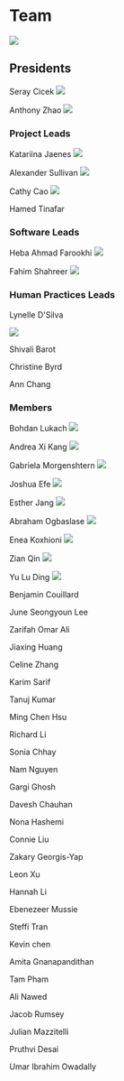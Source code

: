 # Team

![](http://2016.igem.org/wiki/images/f/f4/T--Toronto--2016_team.jpg)

## Presidents

Seray Cicek
![](http://2016.igem.org/wiki/images/1/1e/T--Toronto--2016_seray-cicek.jpg)

Anthony Zhao
![](http://2016.igem.org/wiki/images/6/61/T--Toronto--2016_anthony-zhao.jpg)


### Project Leads

Katariina Jaenes
![](http://2016.igem.org/wiki/images/f/f3/T--Toronto--2016_katariina-jaenes.jpg)

Alexander Sullivan
![](http://2016.igem.org/wiki/images/f/f0/T--Toronto--2016_alexander-sullivan.jpg)

Cathy Cao
![]( http://2016.igem.org/wiki/images/e/e8/T--Toronto--2016_quynh-cao.jpg)

Hamed Tinafar

### Software Leads

Heba Ahmad Farookhi
![](http://2016.igem.org/wiki/images/3/39/T--Toronto--2016_heba-farookhi.jpg)


Fahim Shahreer
![](http://2016.igem.org/wiki/images/2/27/T--Toronto--2016_fahim-shahreer.jpg)


### Human Practices Leads

Lynelle D'Silva

![](http://2016.igem.org/wiki/images/a/a0/T--Toronto--2016_lynelle-d%27silva.jpg)

Shivali Barot

Christine Byrd

Ann Chang



### Members

Bohdan Lukach
![](http://2016.igem.org/wiki/images/1/1e/T--Toronto--2016_bohdan-lukach.jpg)

Andrea Xi Kang
![](http://2016.igem.org/wiki/images/6/64/T--Toronto--2016_andrea-xi-kang.jpg)

Gabriela Morgenshtern
![](http://2016.igem.org/wiki/images/1/19/T--Toronto--2016_gabriela-morgenshtern.jpg)

Joshua Efe
![](http://2016.igem.org/wiki/images/c/c4/T--Toronto--2016_joshua-efe.jpg)

Esther Jang
![](http://2016.igem.org/wiki/images/6/60/T--Toronto--2016_esther-jang.jpg)

Abraham Ogbaslase
![](http://2016.igem.org/wiki/images/c/c3/T--Toronto--2016_abraham-ogbaslase.jpg)

Enea Koxhioni
![](http://2016.igem.org/wiki/images/b/b1/T--Toronto--2016_enea-koxhioni.jpg)

Zian Qin
![](http://2016.igem.org/wiki/images/a/aa/T--Toronto--2016_zian-qin.jpg)

Yu Lu Ding
![](http://2016.igem.org/wiki/images/1/1b/T--Toronto--2016_yu-lu-ding.jpg)

Benjamin Couillard

June Seongyoun Lee

Zarifah Omar Ali

Jiaxing Huang

Celine Zhang

Karim Sarif

Tanuj Kumar

Ming Chen Hsu

Richard Li

Sonia Chhay

Nam Nguyen

Gargi Ghosh

Davesh Chauhan

Nona Hashemi

Connie Liu

Zakary Georgis-Yap

Leon Xu

Hannah Li

Ebenezeer Mussie

Steffi Tran

Kevin chen

Amita Gnanapandithan

Tam Pham

Ali Nawed

Jacob Rumsey

Julian Mazzitelli

Pruthvi Desai

Umar Ibrahim Owadally
